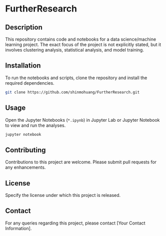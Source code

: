 
# FurtherResearch

## Description
This repository contains code and notebooks for a data science/machine learning project. The exact focus of the project is not explicitly stated, but it involves clustering analysis, statistical analysis, and model training.

## Installation
To run the notebooks and scripts, clone the repository and install the required dependencies.

```bash
git clone https://github.com/shinmohuang/FurtherResearch.git
```

## Usage
Open the Jupyter Notebooks (`*.ipynb`) in Jupyter Lab or Jupyter Notebook to view and run the analyses.

```bash
jupyter notebook
```

## Contributing
Contributions to this project are welcome. Please submit pull requests for any enhancements.

## License
Specify the license under which this project is released.

## Contact
For any queries regarding this project, please contact [Your Contact Information].
